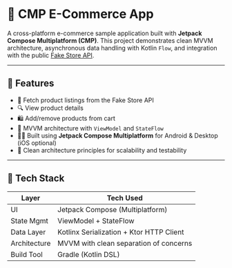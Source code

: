 # 🛒 CMP E-Commerce App

A cross-platform e-commerce sample application built with **Jetpack Compose Multiplatform (CMP)**. This project demonstrates clean MVVM architecture, asynchronous data handling with Kotlin `Flow`, and integration with the public [Fake Store API](https://fakestoreapi.com/).

---

## 🚀 Features

- 🔄 Fetch product listings from the Fake Store API  
- 🔍 View product details  
- 🛍️ Add/remove products from cart  
- 🧠 MVVM architecture with `ViewModel` and `StateFlow`  
- 🧑‍💻 Built using **Jetpack Compose Multiplatform** for Android & Desktop (iOS optional)  
- 🧪 Clean architecture principles for scalability and testability  

---

## 🧱 Tech Stack

| Layer         | Tech Used                                        |
|---------------|--------------------------------------------------|
| UI            | Jetpack Compose (Multiplatform)                  |
| State Mgmt    | ViewModel + StateFlow                            |
| Data Layer    | Kotlinx Serialization + Ktor HTTP Client         |
| Architecture  | MVVM with clean separation of concerns           |
| Build Tool    | Gradle (Kotlin DSL)                              |

